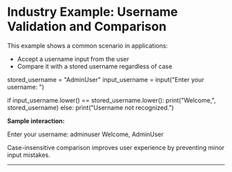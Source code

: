 # Industry Example: Username Validation and Comparison

This example shows a common scenario in applications:

- Accept a username input from the user
- Compare it with a stored username regardless of case

stored_username = "AdminUser"
input_username = input("Enter your username: ")

if input_username.lower() == stored_username.lower():
print("Welcome,", stored_username)
else:
print("Username not recognized.")

**Sample interaction:**

Enter your username: adminuser
Welcome, AdminUser

Case-insensitive comparison improves user experience by preventing minor input mistakes.

---
